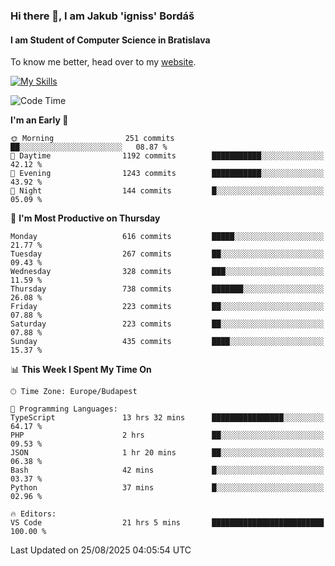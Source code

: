 ### Hi there 👋, I am Jakub 'igniss' Bordáš

#### I am Student of Computer Science in Bratislava
To know me better, head over to my [website](https://bordas.sk).

[![My Skills](https://skillicons.dev/icons?i=js,typescript,html,css,figma,svelte,vue,next,postgresql,nest,express,nodejs)](https://bordas.sk)


<!--START_SECTION:waka-->
![Code Time](http://img.shields.io/badge/Code%20Time-2%2C062%20hrs%2059%20mins-blue)

**I'm an Early 🐤** 

```text
🌞 Morning                251 commits         ██░░░░░░░░░░░░░░░░░░░░░░░   08.87 % 
🌆 Daytime                1192 commits        ███████████░░░░░░░░░░░░░░   42.12 % 
🌃 Evening                1243 commits        ███████████░░░░░░░░░░░░░░   43.92 % 
🌙 Night                  144 commits         █░░░░░░░░░░░░░░░░░░░░░░░░   05.09 % 
```
📅 **I'm Most Productive on Thursday** 

```text
Monday                   616 commits         █████░░░░░░░░░░░░░░░░░░░░   21.77 % 
Tuesday                  267 commits         ██░░░░░░░░░░░░░░░░░░░░░░░   09.43 % 
Wednesday                328 commits         ███░░░░░░░░░░░░░░░░░░░░░░   11.59 % 
Thursday                 738 commits         ███████░░░░░░░░░░░░░░░░░░   26.08 % 
Friday                   223 commits         ██░░░░░░░░░░░░░░░░░░░░░░░   07.88 % 
Saturday                 223 commits         ██░░░░░░░░░░░░░░░░░░░░░░░   07.88 % 
Sunday                   435 commits         ████░░░░░░░░░░░░░░░░░░░░░   15.37 % 
```


📊 **This Week I Spent My Time On** 

```text
🕑︎ Time Zone: Europe/Budapest

💬 Programming Languages: 
TypeScript               13 hrs 32 mins      ████████████████░░░░░░░░░   64.17 % 
PHP                      2 hrs               ██░░░░░░░░░░░░░░░░░░░░░░░   09.53 % 
JSON                     1 hr 20 mins        ██░░░░░░░░░░░░░░░░░░░░░░░   06.38 % 
Bash                     42 mins             █░░░░░░░░░░░░░░░░░░░░░░░░   03.37 % 
Python                   37 mins             █░░░░░░░░░░░░░░░░░░░░░░░░   02.96 % 

🔥 Editors: 
VS Code                  21 hrs 5 mins       █████████████████████████   100.00 % 
```


 Last Updated on 25/08/2025 04:05:54 UTC
<!--END_SECTION:waka-->
